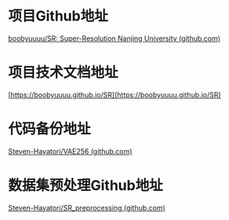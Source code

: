 
# 项目Github地址

[boobyuuuu/SR: Super-Resolution Nanjing University (github.com)](https://github.com/boobyuuuu/SR)

# 项目技术文档地址

[https://boobyuuuu.github.io/SR](https://boobyuuuu.github.io/SR)

# 代码备份地址

[Steven-Hayatori/VAE256 (github.com)](https://github.com/Steven-Hayatori/VAE256)

# 数据集预处理Github地址

[Steven-Hayatori/SR_preprocessing (github.com)](https://github.com/Steven-Hayatori/SR_preprocessing)
